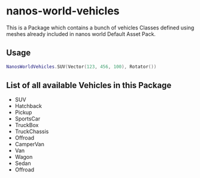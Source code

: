 # nanos-world-vehicles

This is a Package which contains a bunch of vehicles Classes defined using meshes already included in nanos world Default Asset Pack.


## Usage

```lua
NanosWorldVehicles.SUV(Vector(123, 456, 100), Rotator())
```


## List of all available Vehicles in this Package

- SUV
- Hatchback
- Pickup
- SportsCar
- TruckBox
- TruckChassis
- Offroad
- CamperVan
- Van
- Wagon
- Sedan
- Offroad

